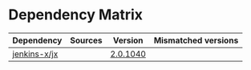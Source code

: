 # Dependency Matrix

Dependency | Sources | Version | Mismatched versions
---------- | ------- | ------- | -------------------
[jenkins-x/jx](https://github.com/jenkins-x/jx.git) |  | [2.0.1040](https://github.com/jenkins-x/jx/releases/tag/v2.0.1040) | 
